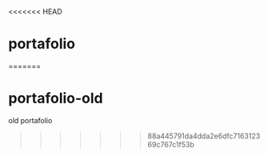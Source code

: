 <<<<<<< HEAD
# portafolio
=======
# portafolio-old
old portafolio
>>>>>>> 88a445791da4dda2e6dfc716312369c767c1f53b
